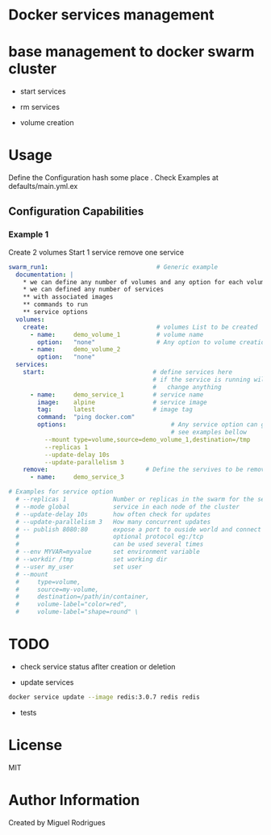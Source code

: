 # Docker services management

# base management to docker swarm cluster

* start services

* rm services

* volume creation

# Usage

Define the Configuration hash some place . Check Examples at defaults/main.yml.ex

## Configuration Capabilities

### Example 1
Create 2 volumes
Start 1 service
remove one service

```yaml
swarm_run1:                              # Generic example
  documentation: |
    * we can define any number of volumes and any option for each volume on *swarm_run.volumes.create*
    * we can defined any number of services
    ** with associated images
    ** commands to run
    ** service options
  volumes:
    create:                              # volumes List to be created
      - name:     demo_volume_1          # volume name
        option:   "none"                 # Any option to volume creation can be specified here
      - name:     demo_volume_2
        option:   "none"
  services:
    start:                              # define services here
                                        # if the service is running will not
                                        #   change anything
      - name:     demo_service_1        # service name
        image:    alpine                # service image
        tag:      latest                # image tag
        command:  "ping docker.com"
        options:                             # Any service option can go here
                                             # see examples bellow
          --mount type=volume,source=demo_volume_1,destination=/tmp
          --replicas 1
          --update-delay 10s
          --update-parallelism 3
    remove:                           # Define the servives to be removed
      - name:     demo_service_3

# Examples for service option
  # --replicas 1             Number or replicas in the swarm for the service
  # --mode global            service in each node of the cluster
  # --update-delay 10s       how often check for updates
  # --update-parallelism 3   How many concurrent updates
  # -- publish 8080:80       expose a port to ouside world and connect local port
  #                          optional protocol eg:/tcp
  #                          can be used several times
  # --env MYVAR=myvalue      set environment variable
  # --workdir /tmp           set working dir
  # --user my_user           set user
  # --mount
  #     type=volume,
  #     source=my-volume,
  #     destination=/path/in/container,
  #     volume-label="color=red",
  #     volume-label="shape=round" \

```

# TODO


* check service status aflter creation or deletion

* update services

```bash
docker service update --image redis:3.0.7 redis redis
```

* tests

# License

MIT

# Author Information

Created by Miguel Rodrigues
